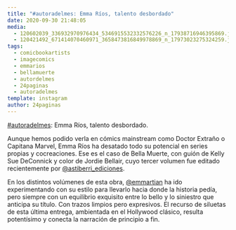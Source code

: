 ```yaml
---
title: "#autoradelmes: Emma Ríos, talento desbordado"
date: 2020-09-30 21:48:05
media: 
  - 120602039_336932970976434_5346915532332576226_n_17938716946395869.jpg
  - 120421492_671414070460971_3658473816849978869_n_17973023275324259.jpg
tags: 
  - comicbookartists
  - imagecomics
  - emmarios
  - bellamuerte
  - autordelmes
  - 24paginas
  - autoradelmes
template: instagram
author: 24paginas
---
```


[#autoradelmes](/tags/autoradelmes): Emma Ríos, talento desbordado.


Aunque hemos podido verla en cómics mainstream como Doctor Extraño o Capitana Marvel, Emma Ríos ha desatado todo su potencial en series propias y cocreaciones. Ese es el caso de Bella Muerte, con guión de Kelly Sue DeConnick y color de Jordie Bellair, cuyo tercer volumen fue editado recientemente por [@astiberri_ediciones](https://instagram.com/astiberri_ediciones).


En los distintos volúmenes de esta obra, [@emmartian](https://instagram.com/emmartian) ha ido experimentando con su estilo para llevarlo hacia donde la historia pedía, pero siempre con un equilibrio exquisito entre lo bello y lo siniestro que anticipa su título. Con trazos limpios pero expresivos. El recurso de siluetas de esta última entrega, ambientada en el Hollywood clásico, resulta potentísimo y conecta la narración de principio a fin.







